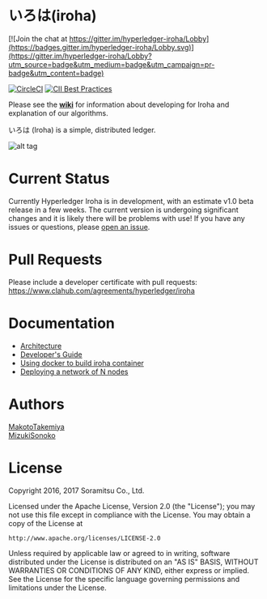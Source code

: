 # いろは(iroha)
[![Join the chat at https://gitter.im/hyperledger-iroha/Lobby](https://badges.gitter.im/hyperledger-iroha/Lobby.svg)](https://gitter.im/hyperledger-iroha/Lobby?utm_source=badge&utm_medium=badge&utm_campaign=pr-badge&utm_content=badge)

[![CircleCI](https://circleci.com/gh/hyperledger/iroha/tree/master.svg?style=svg)](https://circleci.com/gh/hyperledger/iroha/tree/master)
[![CII Best Practices](https://bestpractices.coreinfrastructure.org/projects/960/badge)](https://bestpractices.coreinfrastructure.org/projects/960)

Please see the [**wiki**](https://github.com/hyperledger/iroha/wiki) for information about developing for Iroha and explanation of our algorithms.

いろは (Iroha) is a simple, distributed ledger.

![alt tag](Iroha_3_sm.png)


# Current Status

Currently Hyperledger Iroha is in development, with an estimate v1.0 beta release in a few weeks. The current version is undergoing significant changes and it is likely there will be problems with use! If you have any issues or questions, please [open an issue](https://github.com/hyperledger/iroha/issues).

# Pull Requests
Please include a developer certificate with pull requests: https://www.clahub.com/agreements/hyperledger/iroha

# Documentation
 - [Architecture](https://github.com/hyperledger/iroha/wiki/Project-structure)
 - [Developer's Guide](https://github.com/hyperledger/iroha/wiki/Developer's-Guide)
 - [Using docker to build iroha container](./docker/README.md)
 - [Deploying a network of N nodes](./docs/iroha_network.md)

# Authors

[MakotoTakemiya](https://github.com/takemiyamakoto)  
[MizukiSonoko](https://github.com/MizukiSonoko)

# License

Copyright 2016, 2017 Soramitsu Co., Ltd.

Licensed under the Apache License, Version 2.0 (the "License");
you may not use this file except in compliance with the License.
You may obtain a copy of the License at

    http://www.apache.org/licenses/LICENSE-2.0

Unless required by applicable law or agreed to in writing, software
distributed under the License is distributed on an "AS IS" BASIS,
WITHOUT WARRANTIES OR CONDITIONS OF ANY KIND, either express or implied.
See the License for the specific language governing permissions and
limitations under the License.
